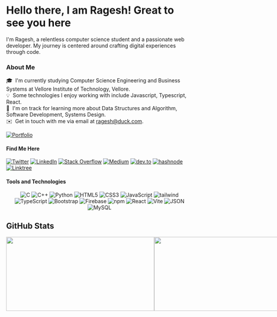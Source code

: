 # Hello there, I am Ragesh! Great to see you here


I'm Ragesh, a relentless computer science student and a passionate web developer. My journey is centered around crafting digital experiences through code.
<!--
<div style="display: flex; justify-content: flex-end;">
    <a href="https://github.com/ezhillragesh/"><img src="https://img.shields.io/github/followers/ezhillragesh?color=blue" alt="no of follower for ezhill ragesh"></a>
    <a href="https://github.com/ezhillragesh/"><img src="https://visitor-badge.laobi.icu/badge?page_id=ezhillragesh/ezhillragesh.github.io" alt="Number of Visitors for ezhill ragesh" ></a>
</div> 
-->

### About Me 
  🎓 &nbsp;I'm currently studying Computer Science Engineering and Business Systems at Vellore Institute of Technology, Vellore.\
  💡 &nbsp;Some technologies I enjoy working with include Javascript, Typescript, React.\
  🌱 &nbsp;I'm on track for learning more about Data Structures and Algorithm, Software Development, Systems Design.\
  ✉️ &nbsp;Get in touch with me via email at ragesh@duck.com. 

 <b> </b>

[![Portfolio](https://img.shields.io/badge/Portfolio-Visit%20Me-239120?style=for-the-badge&logo=dev.to&logoColor=white)](https://ragesh.live/)


#### Find Me Here

[![Twitter](https://img.shields.io/badge/Twitter-1DA1F2?style=for-the-badge&logo=twitter&logoColor=white)](https://twitter.com/ezhillragesh)
[![LinkedIn](https://img.shields.io/badge/LinkedIn-0077B5?style=for-the-badge&logo=linkedin&logoColor=white&link=https://www.linkedin.com/in/ezhillragesh/)](https://www.linkedin.com/in/ezhillragesh/)
[![Stack Overflow](https://img.shields.io/badge/Stack_Overflow-FE7A16?style=for-the-badge&logo=stack-overflow&logoColor=white)](https://stackoverflow.com/users/14075313/ragesh)
[![Medium](https://img.shields.io/badge/Medium-12100E?style=for-the-badge&logo=medium&logoColor=white)](https://medium.com/@ezhillragesh)
[![dev.to](https://img.shields.io/badge/dev.to-0A0A0A?style=for-the-badge&logo=devdotto&logoColor=white)](https://dev.to/ezhillragesh/)
[![hashnode](https://img.shields.io/badge/Hashnode-2962FF?style=for-the-badge&logo=hashnode&logoColor=white)](https://blog.ragesh.me/)
[![Linktree](https://img.shields.io/badge/linktree-39E09B?style=for-the-badge&logo=linktree&logoColor=black)](https://linktr.ee/ezhillragesh)
#### Tools and Technologies

<p align="center">
  <img src="https://img.shields.io/badge/C-00599C?style=for-the-badge&logo=c&logoColor=white" alt="C">
  <img src="https://img.shields.io/badge/C%2B%2B-00599C?style=for-the-badge&logo=c%2B%2B&logoColor=white" alt="C++">
  <img src="https://img.shields.io/badge/Python-3776AB?style=for-the-badge&logo=python&logoColor=white" alt="Python">
  <img src="https://img.shields.io/badge/HTML5-E34F26?style=for-the-badge&logo=html5&logoColor=white" alt="HTML5">
  <img src="https://img.shields.io/badge/CSS3-1572B6?style=for-the-badge&logo=css3&logoColor=white" alt="CSS3">
  <img src="https://img.shields.io/badge/JavaScript-323330?style=for-the-badge&logo=javascript&logoColor=F7DF1E" alt="JavaScript">
    <img src="https://img.shields.io/badge/Tailwind_CSS-38B2AC?style=for-the-badge&logo=tailwind-css&logoColor=white" alt="tailwind">
  <img src="https://img.shields.io/badge/TypeScript-007ACC?style=for-the-badge&logo=typescript&logoColor=white" alt="TypeScript">
  <img src="https://img.shields.io/badge/Bootstrap-563D7C?style=for-the-badge&logo=bootstrap&logoColor=white" alt="Bootstrap">
  <img src="https://img.shields.io/badge/Firebase-FFCA28?style=for-the-badge&logo=firebase&logoColor=black" alt="Firebase">
  <img src="https://img.shields.io/badge/npm-CB3837?style=for-the-badge&logo=npm&logoColor=white" alt="npm">
  <img src="https://img.shields.io/badge/React-20232A?style=for-the-badge&logo=react&logoColor=61DAFB" alt="React">
  <img src="https://img.shields.io/badge/Vite-B73BFE?style=for-the-badge&logo=vite&logoColor=FFD62E" alt="Vite">
  <img src="https://img.shields.io/badge/JSON-5E5C5C?style=for-the-badge&logo=json&logoColor=white" alt="JSON">
  <img src="https://img.shields.io/badge/MySQL-00000F?style=for-the-badge&logo=mysql&logoColor=white" alt="MySQL">
</p>

## GitHub Stats
<div style="display: flex; flex-direction: row;">
    <img src="https://github-readme-stats.vercel.app/api?username=ezhillragesh&show_icons=true&count_private=true&theme=dark" style="width: 400px; height: 200px;">
    <img src="http://github-readme-streak-stats.herokuapp.com/?user=ezhillragesh&theme=dark" style="width: 400px; height: 200px;">
<!--      <img src="https://github-readme-activity-graph.vercel.app/graph?username=ezhillragesh&theme=merko&bg_color=1c1917&color=ffffff&line=0891b2&point=ffffff&area_color=1c1917&area=true&hide_border=true&custom_title=GitHub%20Commits%20Graph" style="width: 800px; height: 400px;"> -->
</div>

<!-- https://vscode.dev/profile/github/6a8724caa7c823da87ec0bd122f54b97              vscode profile    --> 
<!-- https://leetcard.jacoblin.cool/therealragesh?theme=dark&font=ABeeZee&ext=heatmap       add later -->
